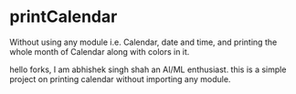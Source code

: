 # printCalendar
Without using any module i.e. Calendar, date and time, and printing the whole month of Calendar along with colors in it.


hello forks, I am abhishek singh shah an AI/ML enthusiast. this is a simple project on printing calendar without importing any module. 
